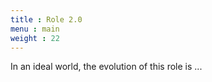 ```yaml
---
title : Role 2.0
menu : main
weight : 22
---
```


In an ideal world, the evolution of this role is ...
